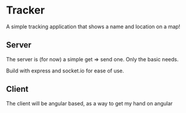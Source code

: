 # Tracker
A simple tracking application that shows a name and location on a map!

## Server
The server is (for now) a simple get => send one. Only the basic needs.

Build with express and socket.io for ease of use.

## Client
The client will be angular based, as a way to get my hand on angular